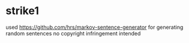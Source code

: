 # strike1

used https://github.com/hrs/markov-sentence-generator for generating random sentences
no copyright infringement intended
